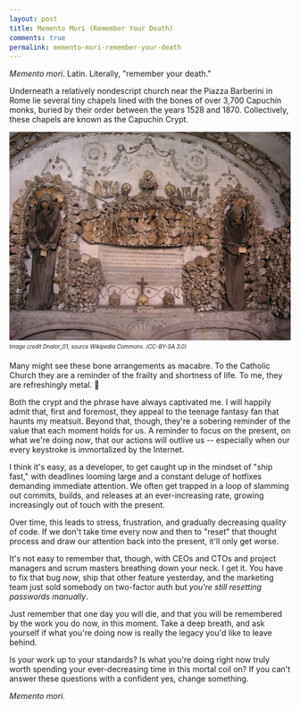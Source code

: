 ```yaml
---
layout: post
title: Memento Mori (Remember Your Death)
comments: true
permalink: memento-mori-remember-your-death
---
```


_Memento mori_. Latin. Literally, "remember your death."

Underneath a relatively nondescript church near the Piazza Barberini in Rome lie several tiny chapels lined with the bones of over 3,700 Capuchin monks, buried by their order between the years 1528 and 1870. Collectively, these chapels are known as the Capuchin Crypt.

![Capuchin Crypt](/public/capuchin-crypt.jpg)
<sub><sup>*Image credit Dnalor_01, source Wikipedia Commons. (CC-BY-SA 3.0)*</sup></sub>

Many might see these bone arrangements as macabre. To the Catholic Church they are a reminder of the frailty and shortness of life. To me, they are refreshingly metal. 🤟

Both the crypt and the phrase have always captivated me. I will happily admit that, first and foremost, they appeal to the teenage fantasy fan that haunts my meatsuit. Beyond that, though, they're a sobering reminder of the value that each moment holds for us. A reminder to focus on the present, on what we're doing *now*, that our actions will outlive us -- especially when our every keystroke is immortalized by the Internet.

<!--break-->

I think it's easy, as a developer, to get caught up in the mindset of "ship fast," with deadlines looming large and a constant deluge of hotfixes demanding immediate attention. We often get trapped in a loop of slamming out commits, builds, and releases at an ever-increasing rate, growing increasingly out of touch with the present.

Over time, this leads to stress, frustration, and gradually decreasing quality of code. If we don't take time every now and then to "reset" that thought process and draw our attention back into the present, it'll only get worse.

It's not easy to remember that, though, with CEOs and CTOs and project managers and scrum masters breathing down your neck. I get it. You have to fix that bug _now_, ship that other feature yesterday, and the marketing team just sold somebody on two-factor auth but _you're still resetting passwords manually_.

Just remember that one day you will die, and that you will be remembered by the work you do now, in this moment. Take a deep breath, and ask yourself if what you're doing now is really the legacy you'd like to leave behind.

Is your work up to your standards? Is what you're doing right now truly worth spending your ever-decreasing time in this mortal coil on? If you can't answer these questions with a confident yes, change something.

_Memento mori_.
